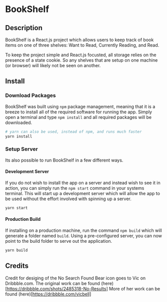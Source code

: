# BookShelf

## Description

BookShelf is a React.js project which allows users to keep track of book items
on one of three shelves:  Want to Read, Currently Reading, and Read.

To keep the project simple and React.js focusted, all storage relies on the
presence of a state cookie.  So any shelves that are setup on one machine (or
browser) will likely not be seen on another.

## Install

### Download Packages

BookShelf was built using `npm` package management, meaning that it is a breeze
to install all of the required software for running the app.  Simply open a
terminal and type `npm install` and all required packages will be downloaded.

```sh
# yarn can also be used, instead of npm, and runs much faster
yarn install
```

### Setup Server

Its also possible to run BookShelf in a few different ways.

#### Development Server

If you do not wish to install the app on a server and instead wish to see it in
action, you can simply run the `npm start` command in your systems terminal.
This will start up a development server which will allow the app to be used
without the effort involved with spinning up a server.

```sh
yarn start
```

#### Production Build

If installing on a production machine, run the command `npm build` which will
generate a folder named `build`.  Using a pre-configured server, you can now
point to the build folder to serve out the application.

```sh
yarn build
```

## Credits

Credit for desiging of the No Search Found Bear icon goes to Vic on Dribbble.com.
The original work can be found (here)[https://dribbble.com/shots/2485318-No-Results]
More of her work can be found (here)[https://dribbble.com/vicbell]
